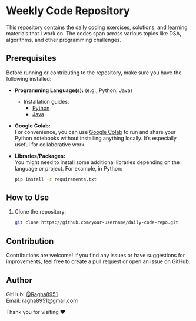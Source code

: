 # Weekly Code Repository

This repository contains the daily coding exercises, solutions, and learning materials that I work on. The codes span across various topics like DSA, algorithms, and other programming challenges.

## Prerequisites

Before running or contributing to the repository, make sure you have the following installed:

- **Programming Language(s):** (e.g., Python, Java)
  - Installation guides:
    - [Python](https://www.python.org/downloads/)
    - [Java](https://www.oracle.com/java/technologies/javase-jdk11-downloads.html)

- **Google Colab:**  
  For convenience, you can use [Google Colab](https://colab.research.google.com/) to run and share your Python notebooks without installing anything locally. It’s especially useful for collaborative work.

- **Libraries/Packages:**  
  You might need to install some additional libraries depending on the language or project. For example, in Python:
    ```bash
    pip install -r requirements.txt
    ```

## How to Use

1. Clone the repository:
   ```bash
   git clone https://github.com/your-username/daily-code-repo.git
## Contribution

Contributions are welcome! If you find any issues or have suggestions for improvements, feel free to create a pull request or open an issue on GitHub.

## Author


GitHub: [@Ragha8951](https://github.com/Ragha8951)\
Email: [ragha8951@gmail.com](mailto\:ragha8951@gmail.com)

Thank you for visiting ❤️

